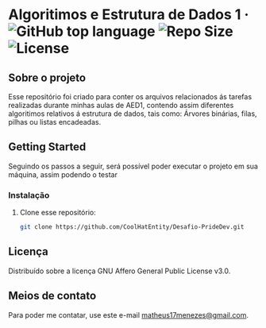 # Algoritimos e Estrutura de Dados 1 &middot; ![GitHub top language](https://img.shields.io/github/languages/top/CoolHatEntity/AED1) ![Repo Size](https://img.shields.io/github/languages/code-size/CoolHatEntity/AED1) ![License](https://img.shields.io/github/license/CoolHatEntity/AED1)
## Sobre o projeto

Esse repositório foi criado para conter os arquivos relacionados ás tarefas realizadas durante minhas aulas de AED1, contendo assim diferentes algoritimos relativos á estrutura de dados, tais como: Árvores binárias, filas, pilhas ou listas encadeadas.

## Getting Started

Seguindo os passos a seguir, será possível poder executar o projeto em sua máquina, assim podendo o testar

### Instalação

1. Clone esse repositório:
   ```sh
   git clone https://github.com/CoolHatEntity/Desafio-PrideDev.git
   ```   

## Licença

Distribuído sobre a licença GNU Affero General Public License v3.0.


## Meios de contato

Para poder me contatar, use este e-mail [matheus17menezes@gmail.com](mailto:matheus17menezes@gmail.com).


